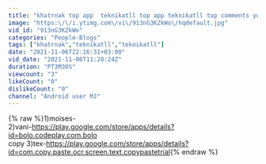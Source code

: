 ```yaml
---
title: "khatrnak top app  teknikatll top app teknikatll top comments you May also like to see you tomorrow"
image: "https:\/\/i.ytimg.com\/vi\/913nG3KZkWo\/hqdefault.jpg"
vid_id: "913nG3KZkWo"
categories: "People-Blogs"
tags: ["khatrnak","teknikatll","teknikatll"]
date: "2021-11-06T22:16:31+03:00"
vid_date: "2021-11-06T11:28:24Z"
duration: "PT3M30S"
viewcount: "3"
likeCount: "0"
dislikeCount: "0"
channel: "Android user MJ"
---
```

{% raw %}1)moises-<br />2)vani-<a rel="nofollow" target="blank" href="https://play.google.com/store/apps/details?id=bolo.codeplay.com.bolo">https://play.google.com/store/apps/details?id=bolo.codeplay.com.bolo</a><br />copy 3)tex-<a rel="nofollow" target="blank" href="https://play.google.com/store/apps/details?id=com.copy.paste.ocr.screen.text.copypastetrial">https://play.google.com/store/apps/details?id=com.copy.paste.ocr.screen.text.copypastetrial</a>{% endraw %}
